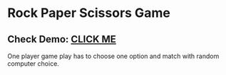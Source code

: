 # Rock Paper Scissors Game  
## Check Demo:   [CLICK ME]( https://maqsoodhussain.github.io/Rock-Paper-Scissors/)  
One player game play has to choose one option and match  with random computer choice. 
